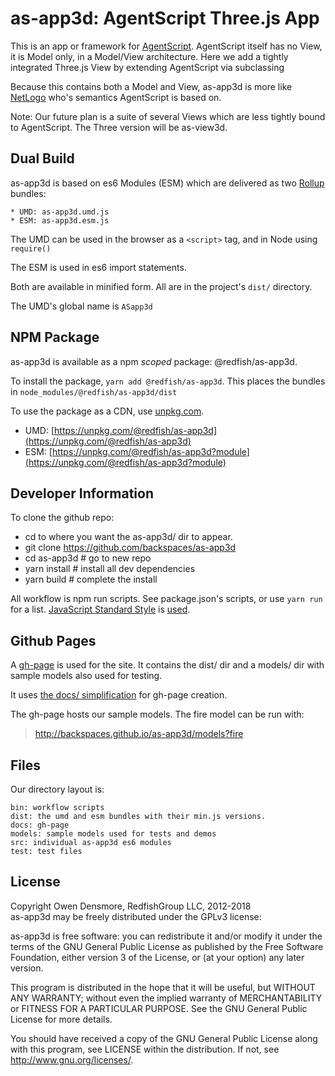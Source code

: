 # as-app3d: AgentScript Three.js App

This is an app or framework for [AgentScript](https://github.com/backspaces/agentscript). AgentScript itself has no View, it is Model only, in a Model/View architecture. Here we add a tightly integrated Three.js View by extending AgentScript via subclassing

Because this contains both a Model and View, as-app3d is more like [NetLogo](https://ccl.northwestern.edu/netlogo/) who's semantics AgentScript is based on.

Note: Our future plan is a suite of several Views which are less tightly bound to AgentScript. The Three version will be as-view3d.

## Dual Build

as-app3d is based on es6 Modules (ESM) which are delivered as two [Rollup](https://rollupjs.org/) bundles:

```
* UMD: as-app3d.umd.js
* ESM: as-app3d.esm.js
```

The UMD can be used in the browser as a `<script>` tag, and in Node using `require()`

The ESM is used in es6 import statements.

Both are available in minified form. All are in the project's `dist/` directory.

The UMD's global name is `ASapp3d`

## NPM Package
as-app3d is available as a npm *scoped* package: @redfish/as-app3d.

To install the package, `yarn add @redfish/as-app3d`. This places the bundles in `node_modules/@redfish/as-app3d/dist`

To use the package as a CDN, use [unpkg.com](https://unpkg.com/).
* UMD: [https://unpkg.com/@redfish/as-app3d](https://unpkg.com/@redfish/as-app3d)
* ESM: [https://unpkg.com/@redfish/as-app3d?module](https://unpkg.com/@redfish/as-app3d?module)

## Developer Information

To clone the github repo:
* cd to where you want the as-app3d/ dir to appear.
* git clone https://github.com/backspaces/as-app3d
* cd as-app3d # go to new repo
* yarn install # install all dev dependencies
* yarn build # complete the install

All workflow is npm run scripts.  See package.json's scripts, or use `yarn run` for a list. [JavaScript Standard Style](https://standardjs.com/) is [used](https://github.com/backspaces/as-app3d/blob/master/.eslintrc.json).

## Github Pages

A [gh-page](http://backspaces.github.io/as-app3d/) is used for the site. It contains the dist/ dir and a models/ dir with sample models also used for testing.

It uses [the docs/ simplification](https://help.github.com/articles/user-organization-and-project-pages/#project-pages) for gh-page creation.

The gh-page hosts our sample models. The fire model can be run with:
> http://backspaces.github.io/as-app3d/models?fire


## Files

Our directory layout is:
```
bin: workflow scripts
dist: the umd and esm bundles with their min.js versions.
docs: gh-page
models: sample models used for tests and demos
src: individual as-app3d es6 modules
test: test files
```

## License

Copyright Owen Densmore, RedfishGroup LLC, 2012-2018<br>
as-app3d may be freely distributed under the GPLv3 license:

as-app3d is free software: you can redistribute it and/or modify
it under the terms of the GNU General Public License as published by
the Free Software Foundation, either version 3 of the License, or
(at your option) any later version.

This program is distributed in the hope that it will be useful,
but WITHOUT ANY WARRANTY; without even the implied warranty of
MERCHANTABILITY or FITNESS FOR A PARTICULAR PURPOSE.  See the
GNU General Public License for more details.

You should have received a copy of the GNU General Public License
along with this program, see LICENSE within the distribution.
If not, see <http://www.gnu.org/licenses/>.
